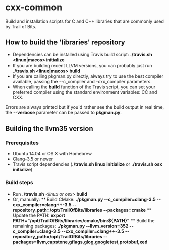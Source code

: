 # cxx-common

Build and installation scripts for C and C++ libraries that are commonly used by Trail of Bits.

## How to build the 'libraries' repository

 * Dependencies can be installed using Travis build script: **./travis.sh <linux|macos> initialize**
 * If you are building recent LLVM versions, you can probably just run **./travis.sh <linux|macos> build**
 * If you are calling pkgman.py directly, always try to use the best compiler available, passing the --c_compiler and -cxx_compiler parameters.
 * When calling the **build** function of the Travis script, you can set your preferred compiler using the standard environment variables: CC and CXX.

Errors are always printed but if you'd rather see the build output in real time, the **--verbose** parameter can be passed to **pkgman.py**.

## Building the llvm35 version

### Prerequisites
 * Ubuntu 14.04 or OS X with Homebrew
 * Clang-3.5 or newer
 * Travis script dependencies (**./travis.sh linux initialize** or **./travis.sh osx initialize**)

### Build steps
 * Run **./travis.sh** *<*linux *or* osx*>* **build**
 * Or, manually:
 ** Build CMake: **./pkgman.py --c_compiler=clang-3.5 --cxx_compiler=clang++-3.5 --repository_path=/opt/TrailOfBits/libraries --packages=cmake**
 ** Update the PATH: **export PATH="/opt/TrailOfBits/libraries/cmake/bin:${PATH}"**
 ** Build the remaining packages: **./pkgman.py --llvm_version=352 --c_compiler=clang-3.5 --cxx_compiler=clang++-3.5 --repository_path=/opt/TrailOfBits/libraries --packages=llvm,capstone,gflags,glog,googletest,protobuf,xed**
